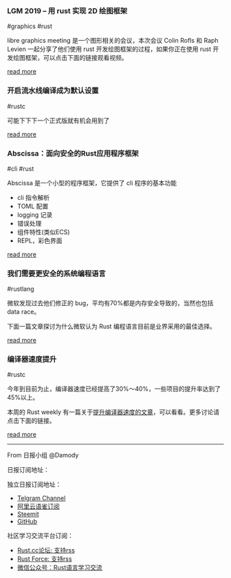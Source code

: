 ### LGM 2019 – 用 rust 实现 2D 绘图框架

#graphics #rust

libre graphics meeting 是一个图形相关的会议，本次会议 Colin Rofls 和 Raph Levien 一起分享了他们使用 rust 开发绘图框架的过程，如果你正在使用 rust 开发绘图框架，可以点击下面的链接观看视频。

[read more](https://www.youtube.com/watch?v=wMoS0QHBoHM)

### 开启流水线编译成为默认设置

#rustc

可能下下下一个正式版就有机会用到了

[read more](https://www.reddit.com/r/rust/comments/cepvks/enable_pipelined_compilation_per_default/)

### Abscissa：面向安全的Rust应用程序框架

#cli #rust

Abscissa 是一个小型的程序框架，它提供了 cli 程序的基本功能

- cli 指令解析
- TOML 配置
- logging 记录
- 错误处理
- 组件特性(类似ECS)
- REPL，彩色界面

[read more](https://www.reddit.com/r/rust/comments/cethae/introducing_abscissa_a_securityoriented_rust/)

### 我们需要更安全的系统编程语言

#rustlang

微软发现过去他们修正的 bug，平均有70%都是内存安全导致的，当然也包括 data race。

下面一篇文章探讨为什么微软认为 Rust 编程语言目前是业界采用的最佳选择。

[read more](https://www.reddit.com/r/rust/comments/cexkip/we_need_a_safer_systems_programming_language/)

### 编译器速度提升

#rustc

今年到目前为止，编译器速度已经提高了30%～40%，一些项目的提升率达到了45%以上。

本周的 Rust weekly 有一篇关于[提升编译器速度的文章](https://blog.mozilla.org/nnethercote/2019/07/17/how-to-speed-up-the-rust-compiler-in-2019/)，可以看看。更多讨论请点击下面的链接。

[read more](https://www.reddit.com/r/rust/comments/cezxjn/compiler_speed_has_improved_3040_across_the_board/)

---

From 日报小组 @Damody

日报订阅地址：

独立日报订阅地址：
- [Telgram Channel](https://t.me/rust_daily_news )
- [阿里云语雀订阅](https://www.yuque.com/chaosbot/rustnews)
- [Steemit](https://steemit.com/@blackanger)
- [GitHub](https://github.com/RustStudy/rust_daily_news)

社区学习交流平台订阅：
- [Rust.cc论坛: 支持rss](https://rust.cc)
- [Rust Force: 支持rss](https://rustforce.net/)
- [微信公众号：Rust语言学习交流](https://rust.cc/article?id=ed7c9379-d681-47cb-9532-0db97d883f62)